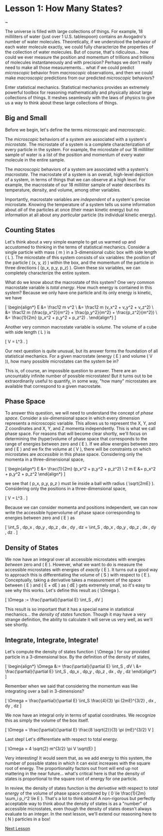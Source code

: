 # Lesson 1: How Many States?

~

The universe is filled with large collections of things.  For example, 18 milliliters of water (just over 1 U.S. tablespoon) contains an Avogadro's number of water molecules.  Theoretically, if we understood the behavior of each water molecule exactly, we could fully characterize the properties of the collection of water molecules.  But of course, that's ridiculous... how could we ever measure the position and momentum of trillions and trillions of molecules instantaneously and with precision?  Perhaps we don't really need to make all those measurements... what if we could predict _microscopic_ behavior from _macroscopic_ observations, and then we could make _macroscopic_ predictions from our predicted _microscopic_ behaviors?

Enter statistical mechanics.  Statistical mechanics provides an extremely powerful toolbox for reasoning mathematically and physically about large collections of things.  It meshes seamlessly with the laws of physics to give us a way to think about these large collections of things.

## Big and Small

Before we begin, let's define the terms _microscopic_ and _macroscopic_.

The _microscopic_ behaviors of a system are associated with a system's _microstate_.  The microstate of a system is a complete characterization of every particle in the system.  For example, the microstate of our 18 milliliter sample of water is a list of the position and momentum of every water molecule in the entire sample.

The _macroscopic_ behaviors of a system are associated with a system's _macrostate_.  The macrostate of a system is an overall, high-level depiction of a system, in terms of things that we can observe at a high level.  For example, the macrostate of our 18 milliliter sample of water describes its temperature, density, and volume, among other variables.

Importantly, macrostate variables are _independent_ of a system's precise microstate.  Knowing the temperature of a system tells us some information about _all_ of the particles at once (their mean kinetic energy) but no information at all about any _particular_ particle (its individual kinetic energy).

## Counting States

Let's think about a very simple example to get us warmed up and accustomed to thinking in the terms of statistical mechanics.  Consider a single particle with mass \( m \) in a 3-dimensional cubic box with side length \( L \).  The microstate of this system consists of six variables: the position of the particle \( (x, y, z) \) within the box, and the momentum of the particle in three directions \( (p_x, p_y, p_z) \).  Given these six variables, we can completely characterize the entire system.

What do we know about the macrostate of this system?  One very common macrostate variable is _total energy_.  How much energy is contained in this system?  Because we only have one particle and its only energy is kinetic, we have

\[ \begin{align*} E &= \frac12 m v^2 \\ &= \frac12 m (v_x^2 + v_y^2 + v_z^2) \\ &= \frac12 m (\frac{p_x^2}{m^2} + \frac{p_y^2}{m^2} + \frac{p_z^2}{m^2}) \\ &= \frac{1}{2m} (p_x^2 + p_y^2 + p_z^2) . \end{align*} \]

Another very common macrostate variable is _volume_.  The volume of a cube with side length \( L \) is

\[ V = L^3 . \]

Our next question is quite unusual, but its answer forms the foundation of all statistical mechanics.  For a given macrostate (energy \( E \) and volume \( V \)), how many possible microstates can the system be in?

This is, of course, an impossible question to answer.  There are an uncountably infinite number of possible microstates!  But it turns out to be extraordinarily useful to quantify, in some way, "how many" microstates are available that correspond to a given macrostate.

## Phase Space

To answer this question, we will need to understand the concept of _phase space_.  Consider a six-dimensional space in which every dimension represents a microscopic variable.  This allows us to represent the X, Y, and Z coordinates and X, Y, and Z momenta independently.  This is what we call phase space.  For reasons that will become clear shortly, we'll focus on determining the (hyper)volume of phase space that corresponds to the range of energies between zero and \( E \).  If we allow energies between zero and \( E \) and we fix the volume at \( V \), there will be constraints on which microstates are _accessible_ in this phase space.  Considering only the momenta in a three-dimensional space,

\[ \begin{align*} E &= \frac{1}{2m} (p_x^2 + p_y^2 + p_z^2) \\ 2 m E &= p_x^2 + p_y^2 + p_z^2 \end{align*} \]

we see that \( p_x, p_y, p_z \) must lie inside a ball with radius \( \sqrt{2mE} \).  Considering only the positions in a three-dimensional space,

\[ V = L^3 . \]

Because we can consider momenta and positions independent, we can now write the accessible hypervolume of phase space corresponding to energies between zero and \( E \) as

\[ \int_S \, dp_x \, dp_y \, dp_z \, dx \, dy \, dz = \int_S \, dp_x \, dp_y \, dp_z \, dx \, dy \, dz . \]

## Density of States

We now have an integral over all accessible microstates with energies _between_ zero and \( E \).  However, what we want to do is measure the accessible microstates with energies of _exactly_ \( E \).  It turns out a good way to approach this is differentiating the volume of \( S \) with respect to \( E \).  Conceptually, taking a derivative takes a measurement of the space between \( E \) and \( E + dE \) as \( dE \) gets extremely small, so it's easy to see why this works.  Let's define this result as \( \Omega \).

\[ \Omega := \frac{\partial}{\partial E} \int_S \, dV \]

This result is so important that it has a special name in statistical mechanics... the _density of states_ function.  Though it may have a very strange definition, the ability to calculate it will serve us very well, as we'll see shortly.

## Integrate, Integrate, Integrate!

Let's compute the density of states function \( \Omega \) for our provided particle in a 3-dimensional box.  By the definition of the density of states,

\[ \begin{align*} \Omega &:= \frac{\partial}{\partial E} \int_S \, dV \\ &= \frac{\partial}{\partial E} \int_S \, dp_x \, dp_y \, dp_z \, dx \, dy \, dz \end{align*} \]

Remember when we said that considering the momentum was like integrating over a ball in 3-dimensions?

\[ \Omega = \frac{\partial}{\partial E} \int_S \frac{4}{3} \pi (2mE)^{3/2} \, dx \, dy \, dz \]

We now have an integral only in terms of spatial coordinates.  We recognize this as simply the volume of the box itself.

\[ \Omega = \frac{\partial}{\partial E} \frac{8 \sqrt{2}}{3} \pi (mE)^{3/2} V \]

Last step!  Let's differentiate with respect to total energy.

\[ \Omega = 4 \sqrt{2} m^{3/2} \pi V \sqrt{E} \]

Very interesting!  It would seem that, as we add energy to this system, the number of possible states in which it can exist increases with the square root of energy.  The proportionality factors out front will end up not mattering in the near future... what's critical here is that the density of states is proportional to the square root of energy for one particle.

In review, the density of states function is the _derivative_ with respect to _total energy_ of the volume of phase space contained by \( 0 \le \frac{1}{2m} \sum_i p_i^2 \le E \).  That's a lot to think about!  A non-rigorous but perfectly acceptable way to think about the density of states is as a "number" of accessible microstates, even though the density of states doesn't always evaluate to an integer.  In the next lesson, we'll extend our reasoning here to \( N \) particles in a box!

[Next Lesson](./lesson-1)